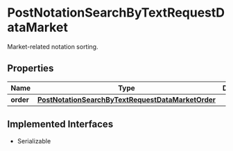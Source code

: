 

# PostNotationSearchByTextRequestDataMarket

Market-related notation sorting.

## Properties

Name | Type | Description | Notes
------------ | ------------- | ------------- | -------------
**order** | [**PostNotationSearchByTextRequestDataMarketOrder**](PostNotationSearchByTextRequestDataMarketOrder.md) |  |  [optional]


## Implemented Interfaces

* Serializable


